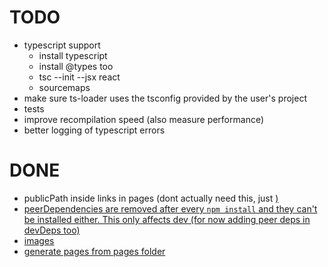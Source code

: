 # TODO
-   typescript support
    - install typescript
    - install @types too
    - tsc --init --jsx react
    - sourcemaps
-   make sure ts-loader uses the tsconfig provided by the user's project
-   tests
-   improve recompilation speed (also measure performance)
-   better logging of typescript errors

# DONE
-   publicPath inside links in pages (dont actually need this, just <a href="/absolute/path">)
-   peerDependencies are removed after every `npm install` and they can't be installed either. This only affects dev (for now adding peer deps in devDeps too)
-   images
-   generate pages from pages folder
